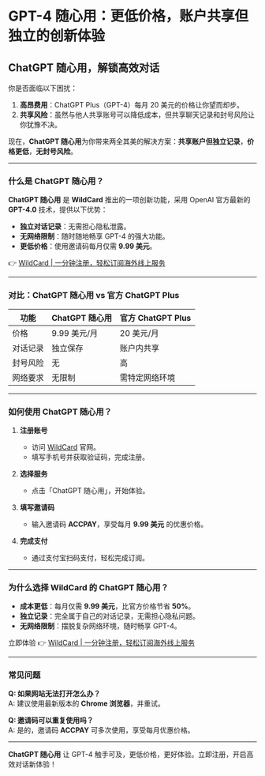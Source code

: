 # GPT-4 随心用：更低价格，账户共享但独立的创新体验

## ChatGPT 随心用，解锁高效对话

你是否面临以下困扰：  
1. **高昂费用**：ChatGPT Plus（GPT-4）每月 20 美元的价格让你望而却步。  
2. **共享风险**：虽然与他人共享账号可以降低成本，但共享聊天记录和封号风险让你犹豫不决。  

现在，**ChatGPT 随心用**为你带来两全其美的解决方案：**共享账户但独立记录**，**价格更低**，**无封号风险**。  

---

### 什么是 ChatGPT 随心用？

**ChatGPT 随心用** 是 **WildCard** 推出的一项创新功能，采用 OpenAI 官方最新的 **GPT-4.0** 技术，提供以下优势：  
- **独立对话记录**：无需担心隐私泄露。  
- **无网络限制**：随时随地畅享 GPT-4 的强大功能。  
- **更低价格**：使用邀请码每月仅需 **9.99 美元**。  

👉 [WildCard | 一分钟注册，轻松订阅海外线上服务](https://bbtdd.com/WildCard)

---

### 对比：ChatGPT 随心用 vs 官方 ChatGPT Plus

| 功能                | ChatGPT 随心用            | 官方 ChatGPT Plus       |
|---------------------|--------------------------|------------------------|
| 价格                | 9.99 美元/月             | 20 美元/月             |
| 对话记录            | 独立保存                 | 账户内共享             |
| 封号风险            | 无                       | 高                     |
| 网络要求            | 无限制                   | 需特定网络环境         |

---

### 如何使用 ChatGPT 随心用？

1. **注册账号**  
   - 访问 [WildCard](https://bbtdd.com/WildCard) 官网。  
   - 填写手机号并获取验证码，完成注册。  

2. **选择服务**  
   - 点击「ChatGPT 随心用」，开始体验。  

3. **填写邀请码**  
   - 输入邀请码 **ACCPAY**，享受每月 **9.99 美元** 的优惠价格。  

4. **完成支付**  
   - 通过支付宝扫码支付，轻松完成订阅。  

---

### 为什么选择 WildCard 的 ChatGPT 随心用？

- **成本更低**：每月仅需 **9.99 美元**，比官方价格节省 **50%**。  
- **独立记录**：完全属于自己的对话记录，无需担心隐私问题。  
- **无网络限制**：摆脱复杂网络环境，随时畅享 GPT-4。  

立即体验 👉 [WildCard | 一分钟注册，轻松订阅海外线上服务](https://bbtdd.com/WildCard)

---

### 常见问题

**Q: 如果网站无法打开怎么办？**  
A: 建议使用最新版本的 **Chrome 浏览器**，并重试。  

**Q: 邀请码可以重复使用吗？**  
A: 是的，邀请码 **ACCPAY** 可多次使用，享受每月优惠价格。  

---

**ChatGPT 随心用** 让 GPT-4 触手可及，更低价格，更好体验。立即注册，开启高效对话新体验！